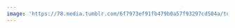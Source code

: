 ```yaml
---
image: 'https://78.media.tumblr.com/6f7973ef91fb479b0a57f93297cd504a/tumblr_p5ydibQZDX1tbdx3so1_1280.jpg'
---
```

